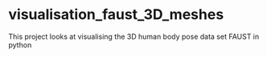 # visualisation_faust_3D_meshes
This project looks at visualising the 3D human body pose data set FAUST in python
